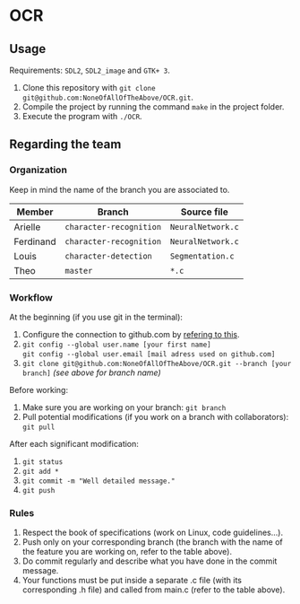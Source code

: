 # OCR



## Usage

Requirements: `SDL2`, `SDL2_image` and `GTK+ 3`.  

1. Clone this repository with `git clone git@github.com:NoneOfAllOfTheAbove/OCR.git`.
2. Compile the project by running the command `make` in the project folder.
3. Execute the program with `./OCR`.


## Regarding the team

### Organization

Keep in mind the name of the branch you are associated to.  

Member | Branch | Source file
--- | --- | --- |
Arielle| `character-recognition`| `NeuralNetwork.c`
Ferdinand | `character-recognition`| `NeuralNetwork.c`
Louis| `character-detection`| `Segmentation.c`
Theo| `master`| `*.c`

### Workflow

At the beginning (if you use git in the terminal):
1. Configure the connection to github.com by [refering to this](https://help.github.com/articles/connecting-to-github-with-ssh/).
2. `git config --global user.name [your first name]`  
`git config --global user.email [mail adress used on github.com]`
3. `git clone git@github.com:NoneOfAllOfTheAbove/OCR.git --branch [your branch]` *(see above for branch name)*

Before working:
1. Make sure you are working on your branch: `git branch`
2. Pull potential modifications (if you work on a branch with collaborators): `git pull`

After each significant modification:
1. `git status`
2. `git add *`
3. `git commit -m "Well detailed message."`
4. `git push`

### Rules

1. Respect the book of specifications (work on Linux, code guidelines...).
2. Push only on your corresponding branch (the branch with the name of the feature you are working on, refer to the table above).
3. Do commit regularly and describe what you have done in the commit message.
4. Your functions must be put inside a separate .c file (with its corresponding .h file) and called from main.c (refer to the table above).
